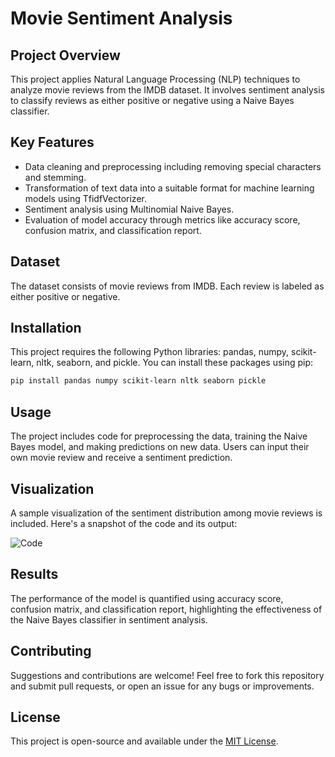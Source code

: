 # Movie Sentiment Analysis

## Project Overview
This project applies Natural Language Processing (NLP) techniques to analyze movie reviews from the IMDB dataset. It involves sentiment analysis to classify reviews as either positive or negative using a Naive Bayes classifier.

## Key Features
- Data cleaning and preprocessing including removing special characters and stemming.
- Transformation of text data into a suitable format for machine learning models using TfidfVectorizer.
- Sentiment analysis using Multinomial Naive Bayes.
- Evaluation of model accuracy through metrics like accuracy score, confusion matrix, and classification report.

## Dataset
The dataset consists of movie reviews from IMDB. Each review is labeled as either positive or negative.

## Installation
This project requires the following Python libraries: pandas, numpy, scikit-learn, nltk, seaborn, and pickle. You can install these packages using pip:

```bash
pip install pandas numpy scikit-learn nltk seaborn pickle
```

## Usage
The project includes code for preprocessing the data, training the Naive Bayes model, and making predictions on new data. Users can input their own movie review and receive a sentiment prediction.

## Visualization
A sample visualization of the sentiment distribution among movie reviews is included. Here's a snapshot of the code and its output:

![Code](https://github.com/Ovais-to/Movie-Review-Sentiment-Analysis/assets/77059967/587070e4-7782-4c12-a54e-d24d04473466)


## Results
The performance of the model is quantified using accuracy score, confusion matrix, and classification report, highlighting the effectiveness of the Naive Bayes classifier in sentiment analysis.

## Contributing
Suggestions and contributions are welcome! Feel free to fork this repository and submit pull requests, or open an issue for any bugs or improvements.

## License
This project is open-source and available under the [MIT License](LICENSE.md).

